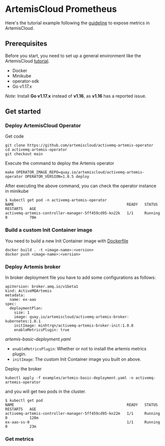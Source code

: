 # ArtemisCloud Prometheus

Here's the tutorial example following the [guideline](https://artemiscloud.io/docs/tutorials/initcontainer/) to expose metrics in ArtemisCloud.

## Prerequisites

Before you start, you need to set up a general environment like the ArtemisCloud [tutorial](https://artemiscloud.io/docs/help/building/).

+ Docker
+ Minikube
+ operator-sdk
+ Go v1.17.x

_Note:_ Install **Go v1.17.x** instead of **v1.16**, as **v1.16** has a reported issue.

## Get started
### Deploy ArtemisCloud Operator
Get code
```
git clone https://github.com/artemiscloud/activemq-artemis-operator
cd activemq-artemis-operator
git checkout main
```
Execute the command to deploy the Artemis operator
```
make OPERATOR_IMAGE_REPO=quay.io/artemiscloud/activemq-artemis-operator OPERATOR_VERSION=1.0.5 deploy
```
After executing the above command, you can check the operator instance in minikube
```
$ kubectl get pod -n activemq-artemis-operator
NAME                                                   READY   STATUS    RESTARTS   AGE
activemq-artemis-controller-manager-5ff459cd95-kn22k   1/1     Running   0          70m
```
### Build a custom Init Container image

You need to build a new Init Container image with [Dockerfile](Dockerfile)

```
docker build . -t <image-name>:<version>
docker push <image-name>:<version>
```
### Deploy Artemis broker

In broker deployment file you have to add some configurations as follows:
```
apiVersion: broker.amq.io/v1beta1
kind: ActiveMQArtemis
metadata:
  name: ex-aao
spec:
  deploymentPlan:
    size: 1
    image: quay.io/artemiscloud/activemq-artemis-broker-kubernetes:1.0.1
    initImage: minhtrqn/activemq-artemis-broker-init:1.0.8
    enableMetricsPlugin: true
```
_artemis-basic-deployment.yaml_

+ `enableMetricsPlugin`: Whether or not to install the artemis metrics plugin.
+ `initImage`: The custom Init Container image you built on above.

Deploy the broker
```
kubectl apply -f examples/artemis-basic-deployment.yaml -n activemq-artemis-operator
```
and you will get two pods in the cluster.
```
$ kubectl get pod
NAME                                                   READY   STATUS    RESTARTS   AGE
activemq-artemis-controller-manager-5ff459cd95-kn22m   1/1     Running   0          128m
ex-aao-ss-0                                            1/1     Running   0          23m
```
### Get metrics
